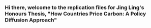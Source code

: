 ### Hi there, welcome to the replication files for Jing Ling's Honours Thesis, "How Countries Price Carbon: A Policy Diffusion Approach"

<!--
**tanjingling/tanjingling** is a ✨ _special_ ✨ repository because its `README.md` (this file) appears on your GitHub profile.

